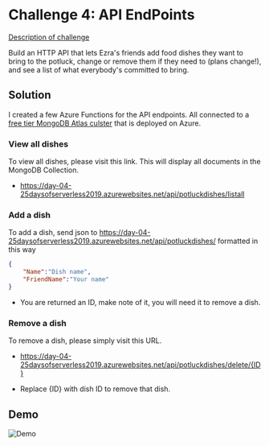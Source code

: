 # Challenge 4: API EndPoints

[Description of challenge](https://25daysofserverless.com/calendar/4)


Build an HTTP API that lets Ezra's friends add food dishes they want to bring to the potluck, change or remove them if they need to (plans change!), and see a list of what everybody's committed to bring.

## Solution 

I created a few Azure Functions for the API endpoints. All connected to a [free tier MongoDB Atlas culster](https://azure.microsoft.com/en-us/blog/microsoft-azure-tutorial-how-to-integrate-azure-functions-with-mongodb/) that is deployed on Azure.

### View all dishes

To view all dishes, please visit this link. This will display all documents in the MongoDB Collection.
- https://day-04-25daysofserverless2019.azurewebsites.net/api/potluckdishes/listall

### Add a dish

To add a dish, send json to https://day-04-25daysofserverless2019.azurewebsites.net/api/potluckdishes/ formatted in this way
```json
{
    "Name":"Dish name",
    "FriendName":"Your name"
} 
```
- You are returned an ID, make note of it, you will need it to remove a dish.

### Remove a dish

To remove a dish, please simply visit this URL.

- https://day-04-25daysofserverless2019.azurewebsites.net/api/potluckdishes/delete/{ID}

- Replace {ID} with dish ID to remove that dish.

## Demo

![Demo](day_04_demo.GIF "Demo")
